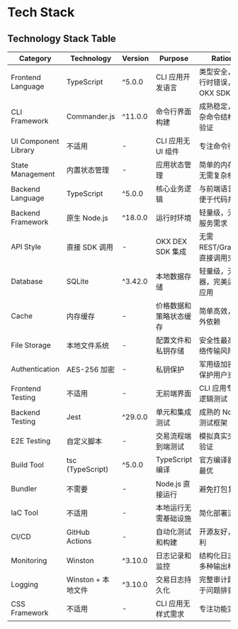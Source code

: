# Tech Stack

## Technology Stack Table

| Category | Technology | Version | Purpose | Rationale |
|----------|------------|---------|---------|-----------|
| Frontend Language | TypeScript | ^5.0.0 | CLI 应用开发语言 | 类型安全，减少运行时错误，与 OKX SDK 兼容 |
| CLI Framework | Commander.js | ^11.0.0 | 命令行界面构建 | 成熟稳定，支持复杂命令结构和参数验证 |
| UI Component Library | 不适用 | - | CLI 应用无 UI 组件 | 专注命令行交互 |
| State Management | 内置状态管理 | - | 应用状态管理 | 简单的内存状态，无需复杂框架 |
| Backend Language | TypeScript | ^5.0.0 | 核心业务逻辑 | 与前端语言统一，便于代码共享 |
| Backend Framework | 原生 Node.js | ^18.0.0 | 运行时环境 | 轻量级，无 HTTP 服务需求 |
| API Style | 直接 SDK 调用 | - | OKX DEX SDK 集成 | 无需 REST/GraphQL，直接调用交易接口 |
| Database | SQLite | ^3.42.0 | 本地数据存储 | 轻量级，无服务器，完美适配本地应用 |
| Cache | 内存缓存 | - | 价格数据和策略状态缓存 | 简单高效，避免额外依赖 |
| File Storage | 本地文件系统 | - | 配置文件和私钥存储 | 安全性最高，无网络传输风险 |
| Authentication | AES-256 加密 | - | 私钥保护 | 军用级加密标准，保护用户资产安全 |
| Frontend Testing | 不适用 | - | 无前端界面 | CLI 应用专注后端逻辑测试 |
| Backend Testing | Jest | ^29.0.0 | 单元和集成测试 | 成熟的 Node.js 测试框架 |
| E2E Testing | 自定义脚本 | - | 交易流程端到端测试 | 模拟真实交易场景验证 |
| Build Tool | tsc (TypeScript) | ^5.0.0 | TypeScript 编译 | 官方编译器，性能最优 |
| Bundler | 不需要 | - | Node.js 直接运行 | 避免打包复杂性 |
| IaC Tool | 不适用 | - | 本地运行无需基础设施 | 简化部署流程 |
| CI/CD | GitHub Actions | - | 自动化测试和构建 | 开源友好，集成便利 |
| Monitoring | Winston | ^3.10.0 | 日志记录和监控 | 结构化日志，支持多种输出格式 |
| Logging | Winston + 本地文件 | ^3.10.0 | 交易日志持久化 | 完整审计跟踪，便于问题排查 |
| CSS Framework | 不适用 | - | CLI 应用无样式需求 | 专注功能实现 |
